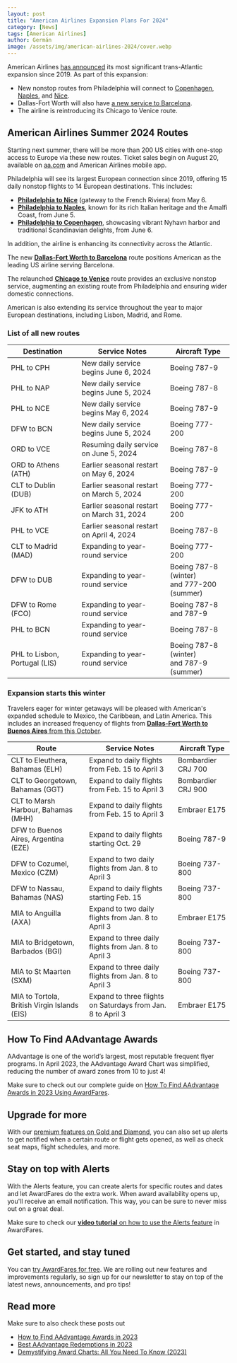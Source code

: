 ```yaml
---
layout: post
title: "American Airlines Expansion Plans For 2024"
category: [News]
tags: [American Airlines]
author: Germán
image: /assets/img/american-airlines-2024/cover.webp
---
```


American Airlines [has announced](https://news.aa.com/news/news-details/2023/More-for-2024-American-Airlines-adds-new-routes-and-destinations-to-see-the-world-next-summer-NET-RTS-08/default.aspx) its most significant trans-Atlantic expansion since 2019. As part of this expansion:

* New nonstop routes from Philadelphia will connect to [Copenhagen](https://awardfares.com/search?PHL.CPH.2024-06-06;a:AA;o:duration;so:asc;z:aadvantage), [Naples](https://awardfares.com/search?PHL.NAP.2024-06-05;a:AA;o:duration;so:asc;z:aadvantage), and [Nice](https://awardfares.com/search?PHL.NCE.2024-05-06;a:AA;o:duration;so:asc;z:aadvantage).
* Dallas-Fort Worth will also have [a new service to Barcelona](https://awardfares.com/search?DFW.BCN.2024-06-06;a:AA;o:duration;so:asc;z:aadvantage).
* The airline is reintroducing its Chicago to Venice route.

## American Airlines Summer 2024 Routes

Starting next summer, there will be more than 200 US cities with one-stop access to Europe via these new routes. Ticket sales begin on August 20, available on [aa.com](https://www.aa.com/) and American Airlines mobile app.

Philadelphia will see its largest European connection since 2019, offering 15 daily nonstop flights to 14 European destinations. This includes:

* [**Philadelphia to Nice**](https://awardfares.com/search?PHL.NCE.2024-05-06;a:AA;o:duration;so:asc;z:aadvantage) (gateway to the French Riviera) from May 6.
* [**Philadelphia to Naples**](https://awardfares.com/search?PHL.NAP.2024-06-05;a:AA;o:duration;so:asc;z:aadvantage), known for its rich Italian heritage and the Amalfi Coast, from June 5.
* [**Philadelphia to Copenhagen**](https://awardfares.com/search?PHL.CPH.2024-06-06;a:AA;o:duration;so:asc;z:aadvantage), showcasing vibrant Nyhavn harbor and traditional Scandinavian delights, from June 6.

In addition, the airline is enhancing its connectivity across the Atlantic.

The new [**Dallas-Fort Worth to Barcelona**](https://awardfares.com/search?DFW.BCN.2024-06-06;a:AA;o:duration;so:asc;z:aadvantage) route positions American as the leading US airline serving Barcelona.

The relaunched [**Chicago to Venice**](https://awardfares.com/search?ORD.VCE.;a:AA;z:aadvantage) route provides an exclusive nonstop service, augmenting an existing route from Philadelphia and ensuring wider domestic connections.

American is also extending its service throughout the year to major European destinations, including Lisbon, Madrid, and Rome.

### List of all new routes

| Destination | Service Notes | Aircraft Type |
|---|---|---|
| PHL to CPH | New daily service begins June 6, 2024 | Boeing 787-9 |
| PHL to NAP | New daily service begins June 5, 2024 | Boeing 787-8 |
| PHL to NCE | New daily service begins May 6, 2024 | Boeing 787-9 |
| DFW to BCN | New daily service begins June 5, 2024 | Boeing 777-200 |
| ORD to VCE | Resuming daily service on June 5, 2024 | Boeing 787-8 |
| ORD to Athens (ATH) | Earlier seasonal restart on May 6, 2024 | Boeing 787-9 |
| CLT to Dublin (DUB) | Earlier seasonal restart on March 5, 2024 | Boeing 777-200 |
| JFK to ATH | Earlier seasonal restart on March 31, 2024 | Boeing 777-200 |
| PHL to VCE | Earlier seasonal restart on April 4, 2024 | Boeing 787-8 |
| CLT to Madrid (MAD) | Expanding to year-round service | Boeing 777-200 |
| DFW to DUB | Expanding to year-round service | Boeing 787-8 (winter)<br>and 777-200 (summer) |
| DFW to Rome (FCO) | Expanding to year-round service | Boeing 787-8 and 787-9 |
| PHL to BCN | Expanding to year-round service | Boeing 787-8 |
| PHL to Lisbon, Portugal (LIS) | Expanding to year-round service | Boeing 787-8 (winter)<br>and 787-9 (summer) |

### Expansion starts this winter

Travelers eager for winter getaways will be pleased with American's expanded schedule to Mexico, the Caribbean, and Latin America. This includes an increased frequency of flights from [**Dallas-Fort Worth to Buenos Aires** from this October](https://awardfares.com/search?DFW.EZE.2023-10-01;a:AA;o:duration;so:asc;z:aadvantage).

| Route | Service Notes | Aircraft Type |
|---|---|---|
| CLT to Eleuthera, Bahamas (ELH) | Expand to daily flights from Feb. 15 to April 3 | Bombardier CRJ 700 |
| CLT to Georgetown, Bahamas (GGT) | Expand to daily flights from Feb. 15 to April 3 | Bombardier CRJ 900 |
| CLT to Marsh Harbour, Bahamas (MHH) | Expand to daily flights from Feb. 15 to April 3 | Embraer E175 |
| DFW to Buenos Aires, Argentina (EZE) | Expand to daily flights starting Oct. 29 | Boeing 787-9 |
| DFW to Cozumel, Mexico (CZM) | Expand to two daily flights from Jan. 8 to April 3 | Boeing 737-800 |
| DFW to Nassau, Bahamas (NAS) | Expand to daily flights starting Feb. 15 | Boeing 737-800 |
| MIA to Anguilla (AXA) | Expand to two daily flights from Jan. 8 to April 3 | Embraer E175 |
| MIA to Bridgetown, Barbados (BGI) | Expand to three daily flights from Jan. 8 to April 3 | Boeing 737-800 |
| MIA to St Maarten (SXM) | Expand to three daily flights from Jan. 8 to April 3 | Boeing 737-800 |
| MIA to Tortola, British Virgin Islands (EIS) | Expand to three flights on Saturdays from Jan. 8 to April 3 | Embraer E175 |


## How To Find AAdvantage Awards

AAdvantage is one of the world’s largest, most reputable frequent flyer programs. In April 2023, the AAdvantage Award Chart was simplified, reducing the number of award zones from 10 to just 4!

Make sure to check out our complete guide on [How To Find AAdvantage Awards in 2023 Using AwardFares](https://blog.awardfares.com/aadvantage-guide/).

## Upgrade for more

With our [premium features on Gold and Diamond](https://awardfares.com/pricing), you can also set up alerts to get notified when a certain route or flight gets opened, as well as check seat maps, flight schedules, and more.


## Stay on top with Alerts

With the Alerts feature, you can create alerts for specific routes and dates and let AwardFares do the extra work. When award availability opens up, you'll receive an email notification. This way, you can be sure to never miss out on a great deal.

Make sure to check our [**video tutorial** on how to use the Alerts feature](https://blog.awardfares.com/alerts/) in AwardFares.

## Get started, and stay tuned

You can [try AwardFares for free](https://awardfares.com/). We are rolling out new features and improvements regularly, so sign up for our newsletter to stay on top of the latest news, announcements, and pro tips!

## Read more

Make sure to also check these posts out


- [How to Find AAdvantage Awards in 2023](https://blog.awardfares.com/aadvantage-guide/)
- [Best AAdvantage Redemptions in 2023](https://blog.awardfares.com/aadvantage-best-redemptions-2023/)
- [Demystifying Award Charts: All You Need To Know (2023)](https://blog.awardfares.com/demystifying-award-charts/)